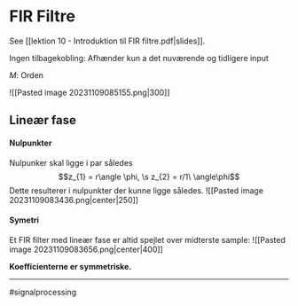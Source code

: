 # FIR Filtre
See [[lektion 10 - Introduktion til FIR filtre.pdf|slides]].

Ingen tilbagekobling: Afhænder kun a det nuværende og tidligere input

$M$: Orden

![[Pasted image 20231109085155.png|300]]
## Lineær fase

#### Nulpunkter

Nulpunker skal ligge i par således
$$z_{1} = r\angle \phi, \s z_{2} = r/1\ \angle\phi$$
Dette resulterer i nulpunkter der kunne ligge således.
![[Pasted image 20231109083436.png|center|250]]

#### Symetri
Et FIR filter med lineær fase er altid spejlet over midterste sample:
![[Pasted image 20231109083656.png|center|400]]

**Koefficienterne er symmetriske.**

---
#signalprocessing
